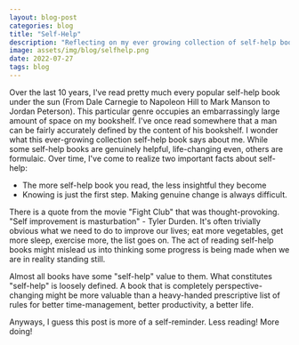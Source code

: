 ```yaml
---
layout: blog-post
categories: blog
title: "Self-Help"
description: "Reflecting on my ever growing collection of self-help books"
image: assets/img/blog/selfhelp.png
date: 2022-07-27
tags: blog
---
```


Over the last 10 years, I've read pretty much every popular self-help book under the sun (From Dale Carnegie to Napoleon Hill to Mark Manson to Jordan Peterson). This particular genre occupies an embarrassingly large amount of space on my bookshelf. I've once read somewhere that a man can be fairly accurately defined by the content of his bookshelf. I wonder what this ever-growing collection self-help book says about me. While some self-help books are genuinely helpful, life-changing even, others are formulaic. Over time, I've come to realize two important facts about self-help:

* The more self-help book you read, the less insightful they become
* Knowing is just the first step. Making genuine change is always difficult. 

There is a quote from the movie "Fight Club" that was thought-provoking. "Self improvement is masturbation" - Tyler Durden. It's often trivially obvious what we need to do to improve our lives; eat more vegetables, get more sleep, exercise more, the list goes on. The act of reading self-help books might mislead us into thinking some progress is being made when we are in reality standing still. 

Almost all books have some "self-help" value to them. What constitutes "self-help" is loosely defined. A book that is completely perspective-changing might be more valuable than a heavy-handed prescriptive list of rules for better time-management, better productivity, a better life.

Anyways, I guess this post is more of a self-reminder. Less reading! More doing!
